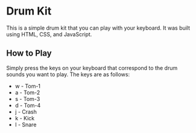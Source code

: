 # Drum Kit

This is a simple drum kit that you can play with your keyboard. It was built using HTML, CSS, and JavaScript.

## How to Play

Simply press the keys on your keyboard that correspond to the drum sounds you want to play. The keys are as follows:

- w - Tom-1
- a - Tom-2
- s - Tom-3
- d - Tom-4
- j - Crash
- k - Kick
- l - Snare

